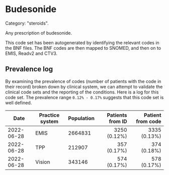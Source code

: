 # Budesonide

Category: "steroids".

Any prescription of budesonide.

This code set has been autogenerated by identifying the relevant codes in the BNF files. The BNF codes are then mapped to SNOMED, and then on to EMIS, Readv2 and CTV3.

## Prevalence log

By examining the prevalence of codes (number of patients with the code in their record) broken down by clinical system, we can attempt to validate the clinical code sets and the reporting of the conditions. Here is a log for this code set. The prevalence range `0.12% - 0.17%` suggests that this code set is well defined.

| Date       | Practice system | Population | Patients from ID | Patient from code |
| ---------- | --------------- | ---------- | ---------------: | ----------------: |
| 2022-06-28 | EMIS            | 2664831    |     3250 (0.12%) |      3335 (0.13%) |
| 2022-06-28 | TPP             | 212907     |      357 (0.17%) |       374 (0.18%) |
| 2022-06-28 | Vision          | 343146     |      574 (0.17%) |       578 (0.17%) |
